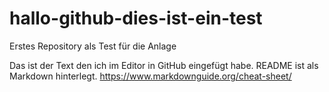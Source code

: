 # hallo-github-dies-ist-ein-test
Erstes Repository als Test für die Anlage

Das ist der Text den ich im Editor in GitHub eingefügt habe.
README ist als Markdown hinterlegt. 
https://www.markdownguide.org/cheat-sheet/
